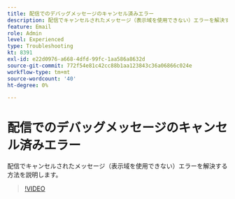 ```yaml
---
title: 配信でのデバッグメッセージのキャンセル済みエラー
description: 配信でキャンセルされたメッセージ（表示域を使用できない）エラーを解決する方法を説明します。
feature: Email
role: Admin
level: Experienced
type: Troubleshooting
kt: 8391
exl-id: e22d0976-a668-4dfd-99fc-1aa586a8632d
source-git-commit: 772f54e81c42cc88b1aa123843c36a06866c024e
workflow-type: tm+mt
source-wordcount: '40'
ht-degree: 0%

---
```


# 配信でのデバッグメッセージのキャンセル済みエラー

配信でキャンセルされたメッセージ（表示域を使用できない）エラーを解決する方法を説明します。

>[!VIDEO](https://video.tv.adobe.com/v/335895?quality=12)
